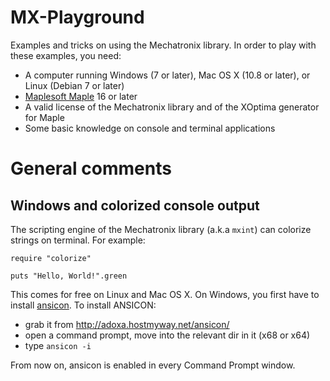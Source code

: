 MX-Playground
=====================

Examples and tricks on using the Mechatronix library. In order to play with these examples, you need:

* A computer running Windows (7 or later), Mac OS X (10.8 or later), or Linux (Debian 7 or later)
* [Maplesoft Maple](http://www.maplesoft.com) 16 or later
* A valid license of the Mechatronix library and of the XOptima generator for Maple
* Some basic knowledge on console and terminal applications

General comments
================

Windows and colorized console output
------------------------------------
The scripting engine of the Mechatronix library (a.k.a `mxint`) can colorize strings on terminal. For example:

```
require "colorize"

puts "Hello, World!".green
```

This comes for free on Linux and Mac OS X. On Windows, you first have to install [ansicon](http://adoxa.hostmyway.net/ansicon/). To install ANSICON:

* grab it from http://adoxa.hostmyway.net/ansicon/
* open a command prompt, move into the relevant dir in it (x68 or x64)
* type `ansicon -i`

From now on, ansicon is enabled in every Command Prompt window.